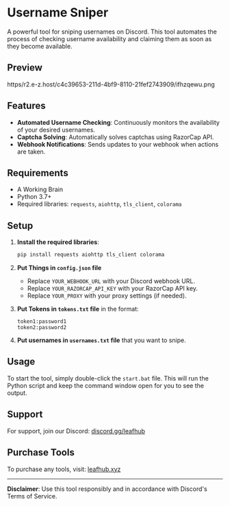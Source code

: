 # Username Sniper

A powerful tool for sniping usernames on Discord. This tool automates the process of checking username availability and claiming them as soon as they become available.


## Preview
https/r2.e-z.host/c4c39653-211d-4bf9-8110-21fef2743909/ifhzqewu.png
## Features

- **Automated Username Checking**: Continuously monitors the availability of your desired usernames.
- **Captcha Solving**: Automatically solves captchas using RazorCap API.
- **Webhook Notifications**: Sends updates to your webhook when actions are taken.

## Requirements

- A Working Brain
- Python 3.7+
- Required libraries: `requests`, `aiohttp`, `tls_client`, `colorama`

## Setup

1. **Install the required libraries**:
   ```bash
   pip install requests aiohttp tls_client colorama
   ```

2. **Put Things in `config.json` file** 

   - Replace `YOUR_WEBHOOK_URL` with your Discord webhook URL.
   - Replace `YOUR_RAZORCAP_API_KEY` with your RazorCap API key.
   - Replace `YOUR_PROXY` with your proxy settings (if needed).

3. **Put Tokens in `tokens.txt` file** in the format:
   ```
   token1:password1
   token2:password2
   ```

4. **Put usernames in  `usernames.txt` file** that you want to snipe.


## Usage

To start the tool, simply double-click the `start.bat` file. This will run the Python script and keep the command window open for you to see the output.

## Support

For support, join our Discord: [discord.gg/leafhub](https://discord.gg/leafhub)

## Purchase Tools

To purchase any tools, visit: [leafhub.xyz](https://leafhub.xyz)

---

**Disclaimer**: Use this tool responsibly and in accordance with Discord's Terms of Service.
